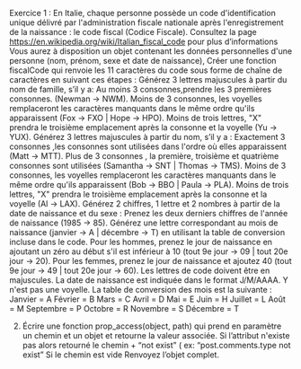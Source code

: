Exercice 1 :
En Italie, chaque personne possède un code d'identification unique délivré par l'administration fiscale nationale après l'enregistrement de la
naissance : le code fiscal (Codice Fiscale). Consultez la page https://en.wikipedia.org/wiki/Italian_fiscal_code pour plus d’informations
Vous aurez à disposition un objet contenant les données personnelles d'une personne (nom, prénom, sexe et date de naissance), Créer une
fonction fiscalCode qui renvoie les 11 caractères du code sous forme de chaîne de caractères en suivant ces étapes :
Générez 3 lettres majuscules à partir du nom de famille, s’il y a:
Au moins 3 consonnes,prendre les 3 premières consonnes. (Newman -> NWM).
Moins de 3 consonnes, les voyelles remplaceront les caractères manquants dans le même ordre qu'ils apparaissent (Fox -> FXO | Hope ->
HPO). Moins de trois lettres, "X" prendra le troisième emplacement après la consonne et la voyelle (Yu -> YUX).
Générez 3 lettres majuscules à partir du nom, s’il y a :
Exactement 3 consonnes ,les consonnes sont utilisées dans l'ordre où elles apparaissent (Matt -> MTT). Plus de 3 consonnes , la première,
troisième et quatrième consonnes sont utilisées (Samantha -> SNT | Thomas -> TMS).
Moins de 3 consonnes, les voyelles remplaceront les caractères manquants dans le même ordre qu'ils apparaissent (Bob -> BBO | Paula ->
PLA).
Moins de trois lettres, "X" prendra le troisième emplacement après la consonne et la voyelle (Al -> LAX).
Générez 2 chiffres, 1 lettre et 2 nombres à partir de la date de naissance et du sexe :
Prenez les deux derniers chiffres de l'année de naissance (1985 -> 85).
Générez une lettre correspondant au mois de naissance (janvier -> A | décembre -> T) en utilisant la table de conversion incluse dans le code.
Pour les hommes, prenez le jour de naissance en ajoutant un zéro au début s'il est inférieur à 10 (tout 9e jour -> 09 | tout 20e jour -> 20).
Pour les femmes, prenez le jour de naissance et ajoutez 40 (tout 9e jour -> 49 | tout 20e jour -> 60).
Les lettres de code doivent être en majuscules.
La date de naissance est indiquée dans le format J/M/AAAA.
Y n'est pas une voyelle.
La table de conversion des mois est la suivante :
Janvier = A
Février = B
Mars = C
Avril = D
Mai = E
Juin = H
Juillet = L
Août = M
Septembre = P
Octobre = R
Novembre = S
Décembre = T


2. Écrire une fonction prop_access(object, path) qui prend en paramètre un chemin et un objet et retourne la valeur associée.
Si l’attribut n'existe pas alors retourné le chemin + “not exist” ( ex: “post.comments.type not exist”
Si le chemin est vide Renvoyez l’objet complet.

